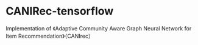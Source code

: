 # CANIRec-tensorflow
Implementation of  《Adaptive Community Aware Graph Neural Network for Item Recommendation》（CANIrec）
